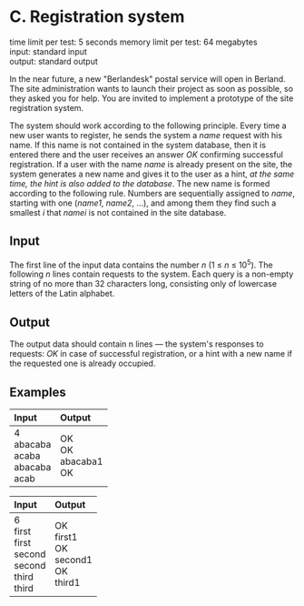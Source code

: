# C. Registration system
time limit per test: 5 seconds
memory limit per test: 64 megabytes  
input: standard input  
output: standard output

In the near future, a new "Berlandesk" postal service will open in Berland. The site administration wants to launch their project as soon as 
possible, so they asked you for help. You are invited to implement a prototype of the site registration system.

The system should work according to the following principle. Every time a new user wants to register, he sends the system a *name* request with 
his name. If this name is not contained in the system database, then it is entered there and the user receives an answer *OK* confirming 
successful registration. If a user with the name *name* is already present on the site, the system generates a new name and gives it to the 
user as a hint, *at the same time, the hint is also added to the database*. The new name is formed according to the following rule. Numbers 
are sequentially assigned to *name*, starting with one (*name1*, *name2*, ...), and among them they find such a smallest *i* that *namei* is not 
contained in the site database.

## Input
The first line of the input data contains the number *n* (1 ≤ *n* ≤ 10<sup>5</sup>). The following *n* lines contain requests to the system. 
Each query is a non-empty string of no more than 32 characters long, consisting only of lowercase letters of the Latin alphabet.

## Output
The output data should contain n lines — the system's responses to requests: *OK* in case of successful registration, or a hint with a new name 
if the requested one is already occupied.

## Examples
<table>
  <thead>
    <tr>
      <th align= "left">Input</th>
      <th align= "left">Output</th>
    </tr>
  </thead>
  <tbody>
    <tr>
        <td>
			4</br>
			abacaba</br>
			acaba</br>
			abacaba</br>
			acab
        </td>
        <td>
			OK</br>
			OK</br>
			abacaba1</br>
			OK
		</td>
    </tr>
  </tbody>
</table>

<table>
  <thead>
    <tr>
      <th align= "left">Input</th>
      <th align= "left">Output</th>
    </tr>
  </thead>
  <tbody>
    <tr>
        <td>
			6</br>
			first</br>
			first</br>
			second</br>
			second</br>
			third</br>
			third
        </td>
        <td>
			OK</br>
			first1</br>
			OK</br>
			second1</br>
			OK</br>
			third1
		</td>
    </tr>
  </tbody>
</table>
